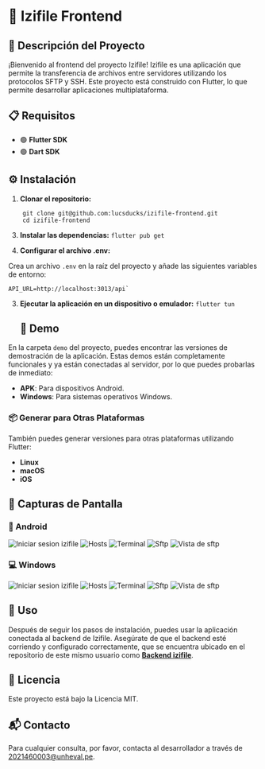 # 📱 Izifile Frontend

## 📝 Descripción del Proyecto

¡Bienvenido al frontend del proyecto Izifile! Izifile es una aplicación que permite la transferencia de archivos entre servidores utilizando los protocolos SFTP y SSH. Este proyecto está construido con Flutter, lo que permite desarrollar aplicaciones multiplataforma.

## 📋 Requisitos

- 🟢 **Flutter SDK**
- 🟢 **Dart SDK**

## ⚙️ Instalación

1.  **Clonar el repositorio:**
```
    git clone git@github.com:lucsducks/izifile-frontend.git
    cd izifile-frontend
```
3.  **Instalar las dependencias:**
   ```flutter pub get```

4.  **Configurar el archivo .env:**

Crea un archivo `.env` en la raíz del proyecto y añade las siguientes variables de entorno:

```
API_URL=http://localhost:3013/api`
```

3. **Ejecutar la aplicación en un dispositivo o emulador:**
   `flutter tun`
   ## 📂 Demo

En la carpeta `demo` del proyecto, puedes encontrar las versiones de demostración de la aplicación. Estas demos están completamente funcionales y ya están conectadas al servidor, por lo que puedes probarlas de inmediato:

- **APK**: Para dispositivos Android.
- **Windows**: Para sistemas operativos Windows.

### 📦 Generar para Otras Plataformas

También puedes generar versiones para otras plataformas utilizando Flutter:

- **Linux**
- **macOS**
- **iOS**

## 📸 Capturas de Pantalla

### 📱 Android

![Iniciar sesion izifile](/assets/demo/logina.jpg)
![Hosts](/assets/demo/hosta.jpg)
![Terminal](/assets/demo/terminala.jpg)
![Sftp](/assets/demo/sftpa.jpg)
![Vista de sftp](/assets/demo/sftpavi.jpg)

### 💻 Windows

![Iniciar sesion izifile](/assets/demo/login.jpg)
![Hosts](/assets/demo/host.jpg)
![Terminal](/assets/demo/terminal.jpg)
![Sftp](/assets/demo/sftp.jpg)
![Vista de sftp](/assets/demo/image.png)

## 🚀 Uso

Después de seguir los pasos de instalación, puedes usar la aplicación conectada al backend de Izifile. Asegúrate de que el backend esté corriendo y configurado correctamente, que se encuentra ubicado en el repositorio de este mismo usuario como **[Backend izifile](https://github.com/lucsducks/izifile-backend-public)**.

## 📄 Licencia

Este proyecto está bajo la Licencia MIT.

## 📬 Contacto

Para cualquier consulta, por favor, contacta al desarrollador a través de 2021460003@unheval.pe.
